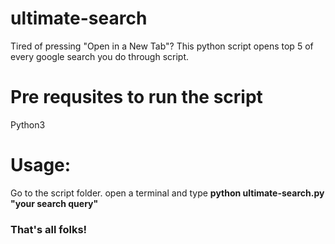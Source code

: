 # ultimate-search
Tired of pressing "Open in a New Tab"? This python script opens top 5 of every google search you do through script.

<h1>Pre requsites to run the script </h1>
Python3
<h1>Usage:</h1>
Go to the script folder. open a terminal and type <strong>python ultimate-search.py "your search query"</strong>

<h3>That's all folks!</h3>
